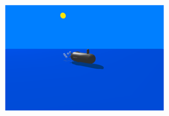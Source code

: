 <img src="https://github.com/RaduCruceat/Submarine/blob/master/proiectulsubmarin/Submarin.png" alt="Game Menu">
